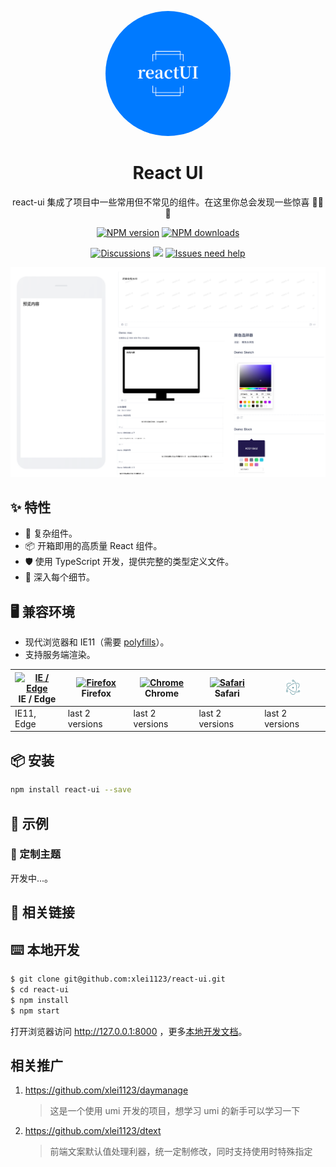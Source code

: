 <p align="center">
  <a href="">
    <img width="200" src="./public/logo.png" style="border-radius: 50%">
  </a>
</p>

<h1 align="center">React UI</h1>

<div align="center">

react-ui 集成了项目中一些常用但不常见的组件。在这里你总会发现一些惊喜 🚀🚀🚀

[![NPM version][npm-image]][npm-url] [![NPM downloads][download-image]][download-url]

[![Discussions][discussions-image]][discussions-url] [![][issues-helper-image]][issues-helper-url] [![Issues need help][help-wanted-image]][help-wanted-url]

[npm-image]: http://img.shields.io/npm/v/antd.svg?style=flat-square
[npm-url]: http://npmjs.org/package/antd
[download-image]: https://img.shields.io/npm/dm/antd.svg?style=flat-square
[download-url]: https://npmjs.org/package/antd
[help-wanted-image]: https://flat.badgen.net/github/label-issues/ant-design/ant-design/help%20wanted/open
[help-wanted-url]: https://github.com/ant-design/ant-design/issues?q=is%3Aopen+is%3Aissue+label%3A%22help+wanted%22
[discussions-image]: https://img.shields.io/badge/discussions-on%20github-blue?style=flat-square
[discussions-url]: https://github.com/ant-design/ant-design/discussions
[issues-helper-image]: https://img.shields.io/badge/Issues%20Manage%20By-issues--helper-orange?style=flat-square
[issues-helper-url]: https://github.com/actions-cool/issues-helper

</div>

[![](./public/bgimg.png)](https://ant.design/index-cn)

## ✨ 特性

- 🌈 复杂组件。
- 📦 开箱即用的高质量 React 组件。
- 🛡 使用 TypeScript 开发，提供完整的类型定义文件。
- 🎨 深入每个细节。

## 🖥 兼容环境

- 现代浏览器和 IE11（需要 [polyfills](https://ant.design/docs/react/getting-started-cn#兼容性)）。
- 支持服务端渲染。

| [<img src="https://raw.githubusercontent.com/alrra/browser-logos/master/src/edge/edge_48x48.png" alt="IE / Edge" width="24px" height="24px" />](http://godban.github.io/browsers-support-badges/)<br>IE / Edge | [<img src="https://raw.githubusercontent.com/alrra/browser-logos/master/src/firefox/firefox_48x48.png" alt="Firefox" width="24px" height="24px" />](http://godban.github.io/browsers-support-badges/)<br>Firefox | [<img src="https://raw.githubusercontent.com/alrra/browser-logos/master/src/chrome/chrome_48x48.png" alt="Chrome" width="24px" height="24px" />](http://godban.github.io/browsers-support-badges/)<br>Chrome | [<img src="https://raw.githubusercontent.com/alrra/browser-logos/master/src/safari/safari_48x48.png" alt="Safari" width="24px" height="24px" />](http://godban.github.io/browsers-support-badges/)<br>Safari | [<img src="https://raw.githubusercontent.com/alrra/browser-logos/master/src/electron/electron_48x48.png" alt="Electron" width="24px" height="24px" />](http://godban.github.io/browsers-support-badges/) |
| -------------------------------------------------------------------------------------------------------------------------------------------------------------------------------------------------------------- | ---------------------------------------------------------------------------------------------------------------------------------------------------------------------------------------------------------------- | ------------------------------------------------------------------------------------------------------------------------------------------------------------------------------------------------------------ | ------------------------------------------------------------------------------------------------------------------------------------------------------------------------------------------------------------ | -------------------------------------------------------------------------------------------------------------------------------------------------------------------------------------------------------- |
| IE11, Edge                                                                                                                                                                                                     | last 2 versions                                                                                                                                                                                                  | last 2 versions                                                                                                                                                                                              | last 2 versions                                                                                                                                                                                              | last 2 versions                                                                                                                                                                                          |

## 📦 安装

```bash
npm install react-ui --save
```

## 🔨 示例

### 🌈 定制主题

开发中...。

## 🔗 相关链接

## ⌨️ 本地开发

```bash
$ git clone git@github.com:xlei1123/react-ui.git
$ cd react-ui
$ npm install
$ npm start
```

打开浏览器访问 http://127.0.0.1:8000 ，更多[本地开发文档](https://github.com/ant-design/ant-design/wiki/Development)。

## 相关推广

1. https://github.com/xlei1123/daymanage
   > 这是一个使用 umi 开发的项目，想学习 umi 的新手可以学习一下
2. https://github.com/xlei1123/dtext
   > 前端文案默认值处理利器，统一定制修改，同时支持使用时特殊指定
